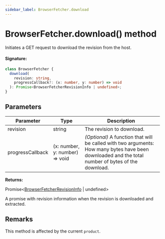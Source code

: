 ```yaml
---
sidebar_label: BrowserFetcher.download
---
```


# BrowserFetcher.download() method

Initiates a GET request to download the revision from the host.

#### Signature:

```typescript
class BrowserFetcher {
  download(
    revision: string,
    progressCallback?: (x: number, y: number) => void
  ): Promise<BrowserFetcherRevisionInfo | undefined>;
}
```

## Parameters

| Parameter        | Type                              | Description                                                                                                                                        |
| ---------------- | --------------------------------- | -------------------------------------------------------------------------------------------------------------------------------------------------- |
| revision         | string                            | The revision to download.                                                                                                                          |
| progressCallback | (x: number, y: number) =&gt; void | _(Optional)_ A function that will be called with two arguments: How many bytes have been downloaded and the total number of bytes of the download. |

**Returns:**

Promise&lt;[BrowserFetcherRevisionInfo](./puppeteer.browserfetcherrevisioninfo.md) \| undefined&gt;

A promise with revision information when the revision is downloaded and extracted.

## Remarks

This method is affected by the current `product`.

